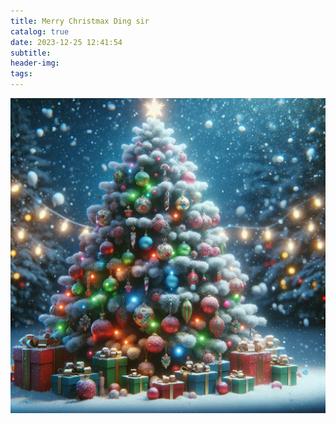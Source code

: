 ```yaml
---
title: Merry Christmax Ding sir
catalog: true
date: 2023-12-25 12:41:54
subtitle:
header-img:
tags:
---
```


![image-20231225124312798](../img/Merry-Christmax-Ding-sir/image-20231225124312798.png)



